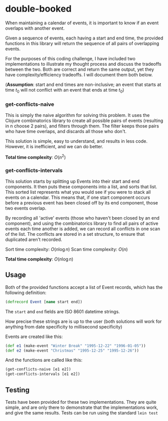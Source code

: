 # double-booked

When maintaining a calendar of events, it is important to know if an event overlaps with another event.

Given a sequence of events, each having a start and end time, the provided functions in this library will return the sequence of all pairs of overlapping events.

For the purposes of this coding challenge, I have included two implementations to illustrate my thought process and discuss the tradeoffs between the two. Both are correct and return the same output, yet they have complexity/efficiency tradeoffs. I will document them both below.

(**Assumption**: start and end times are non-inclusive; an event that starts at time $t_0$ will not conflict with an event that ends at time $t_0$)

### get-conflicts-naive

This is simply the naive algorithm for solving this problem. It uses the Clojure combinatorics library to create all possible pairs of events (resulting in n choose 2 pairs), and filters through them. The filter keeps those pairs who have time overlaps, and discards all those who don't.

This solution is simple, easy to understand, and results in less code. However, it is inefficient, and we can do better.

**Total time complexity**: $O(n^2)$

### get-conflicts-intervals

This solution starts by splitting up Events into their start and end components. It then puts these components into a list, and sorts that list. This sorted list represents what you would see if you were to stack all events on a calendar. This means that, if one start component occurs before a previous event has been closed off by its end component, those two events overlap.

By recording all 'active' events (those who haven't been closed by an end component), and using the combinatorics library to find all pairs of active events each time another is added, we can record all conflicts in one scan of the list. The conflicts are stored in a set structure, to ensure that duplicated aren't recorded.

Sort time complexity: $O(n \log n)$
Scan time complexity: $O(n)$

**Total time complexity**: $O(n \log n)$

## Usage

Both of the provided functions accept a list of Event records, which has the following definition:

```clojure
(defrecord Event [name start end])
```

The `start` and `end` fields are ISO 8601 datetime strings.

How precise these strings are is up to the user (both solutions will work for anything from date specificity to millisecond specificity)

Events are created like this:

```clojure
(def e1 (make-event "Winter Break" "1995-12-22" "1996-01-05"))
(def e2 (make-event "Christmas" "1995-12-25" "1995-12-26"))
```

And the functions are called like this:

```clojure
(get-conflicts-naive [e1 e2])
(get-conflicts-intervals [e1 e2])
```

## Testing

Tests have been provided for these two implementations. They are quite simple, and are only there to demonstrate that the implementations work, and give the same results. Tests can be run using the standard `lein test`
